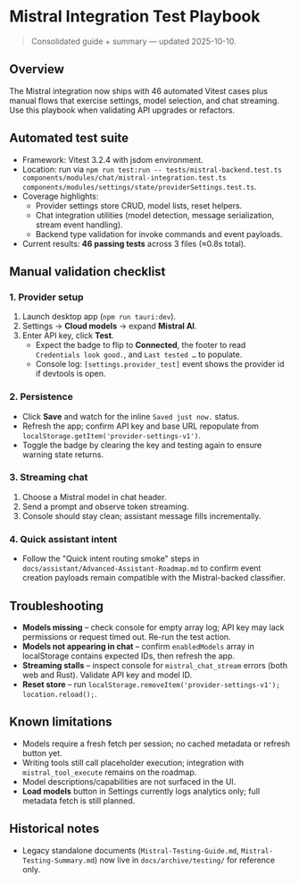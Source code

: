 # Mistral Integration Test Playbook

> Consolidated guide + summary &mdash; updated 2025-10-10.

## Overview
The Mistral integration now ships with 46 automated Vitest cases plus manual flows that exercise settings, model selection, and chat streaming. Use this playbook when validating API upgrades or refactors.

## Automated test suite
- Framework: Vitest 3.2.4 with jsdom environment.
- Location: run via `npm run test:run -- tests/mistral-backend.test.ts components/modules/chat/mistral-integration.test.ts components/modules/settings/state/providerSettings.test.ts`.
- Coverage highlights:
  - Provider settings store CRUD, model lists, reset helpers.
  - Chat integration utilities (model detection, message serialization, stream event handling).
  - Backend type validation for invoke commands and event payloads.
- Current results: **46 passing tests** across 3 files (≈0.8s total).

## Manual validation checklist

### 1. Provider setup
1. Launch desktop app (`npm run tauri:dev`).
2. Settings → **Cloud models** → expand **Mistral AI**.
3. Enter API key, click **Test**.
   - Expect the badge to flip to **Connected**, the footer to read `Credentials look good.`, and `Last tested …` to populate.
   - Console log: `[settings.provider_test]` event shows the provider id if devtools is open.

### 2. Persistence
- Click **Save** and watch for the inline `Saved just now.` status.
- Refresh the app; confirm API key and base URL repopulate from `localStorage.getItem('provider-settings-v1')`.
- Toggle the badge by clearing the key and testing again to ensure warning state returns.

### 3. Streaming chat
1. Choose a Mistral model in chat header.
2. Send a prompt and observe token streaming.
3. Console should stay clean; assistant message fills incrementally.

### 4. Quick assistant intent
- Follow the "Quick intent routing smoke" steps in `docs/assistant/Advanced-Assistant-Roadmap.md` to confirm event creation payloads remain compatible with the Mistral-backed classifier.

## Troubleshooting
- **Models missing** – check console for empty array log; API key may lack permissions or request timed out. Re-run the test action.
- **Models not appearing in chat** – confirm `enabledModels` array in localStorage contains expected IDs, then refresh the app.
- **Streaming stalls** – inspect console for `mistral_chat_stream` errors (both web and Rust). Validate API key and model ID.
- **Reset store** – run `localStorage.removeItem('provider-settings-v1'); location.reload();`.

## Known limitations
- Models require a fresh fetch per session; no cached metadata or refresh button yet.
- Writing tools still call placeholder execution; integration with `mistral_tool_execute` remains on the roadmap.
- Model descriptions/capabilities are not surfaced in the UI.
- **Load models** button in Settings currently logs analytics only; full metadata fetch is still planned.

## Historical notes
- Legacy standalone documents (`Mistral-Testing-Guide.md`, `Mistral-Testing-Summary.md`) now live in `docs/archive/testing/` for reference only.
